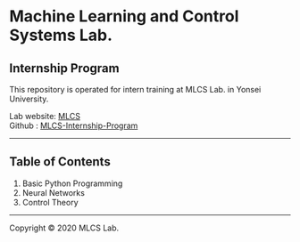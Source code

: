 # Machine Learning and Control Systems Lab.

## Internship Program

This repository is operated for intern training at MLCS Lab. in Yonsei University.

[id]: URL "Optional Title here"
Lab website: [MLCS][mlcs_link]            
Github : [MLCS-Internship-Program][github_link]

[mlcs_link]: https://mlcs.yonsei.ac.kr "Lab Wesite"
[github_link]: https://github.com/codemoo/MLCS-Internship-Program

* * *

## Table of Contents

1. Basic Python Programming
2. Neural Networks
3. Control Theory

* * *

Copyright &copy; 2020 MLCS Lab.
